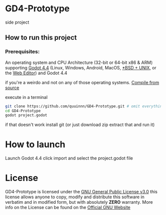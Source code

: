 # GD4-Prototype
side project

## How to run this project
### Prerequisites:
An operating system and CPU Architecture (32-bit or 64-bit x86 & ARM) supporting [Godot 4.4](https://github.com/godotengine/godot/releases/tag/4.4.1-stable)  (Linux, Windows, Android, MacOS, [*BSD + UNIX](https://docs.godotengine.org/en/latest/contributing/development/compiling/compiling_for_linuxbsd.html), or the [Web Editor](https://editor.godotengine.org/releases/4.4.stable/)) and Godot 4.4

if you're a weirdo and not on any of those operating systems. [Compile from source](https://docs.godotengine.org/en/latest/contributing/development/compiling/index.html)

execute in a terminal
``` sh
git clone https://github.com/quuinnn/GD4-Prototype.git # omit everything below if you have installed godot in a way that it's not in your $PATH
cd GD4-Prototype
godot project.godot
```

if that doesn't work install git (or just download zip extract that and run it)

# How to launch

Launch Godot 4.4 click import and select the project.godot file

# License
GD4-Prototype is licensed under the [GNU General Public License v3.0](https://github.com/quuinnn/GD4-Prototype/blob/main/LICENSE) this license allows anyone to copy, modify and distribute this software in verbatim and in modified form, but with absolutely **ZERO** warranty. More info on the License can be found on the [Official GNU Website](https://www.gnu.org/licenses/gpl-3.0.en.html)
